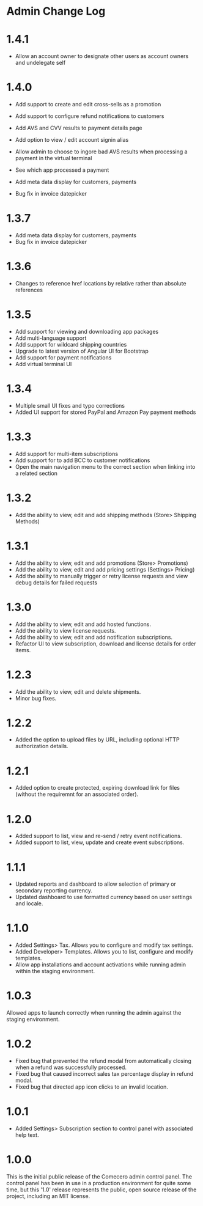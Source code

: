 ﻿# Admin Change Log #

<a name="1.4.1"></a>
# 1.4.1

- Allow an account owner to designate other users as account owners and undelegate self

<a name="1.4.0"></a>
# 1.4.0

- Add support to create and edit cross-sells as a promotion
- Add support to configure refund notifications to customers
- Add AVS and CVV results to payment details page
- Add option to view / edit account signin alias
- Allow admin to choose to ingore bad AVS results when processing a payment in the virtual terminal
- See which app processed a payment


- Add meta data display for customers, payments
- Bug fix in invoice datepicker

<a name="1.3.7"></a>
# 1.3.7

- Add meta data display for customers, payments
- Bug fix in invoice datepicker

<a name="1.3.6"></a>
# 1.3.6

- Changes to reference href locations by relative rather than absolute references

<a name="1.3.5"></a>
# 1.3.5

- Add support for viewing and downloading app packages
- Add multi-language support
- Add support for wildcard shipping countries
- Upgrade to latest version of Angular UI for Bootstrap
- Add support for payment notifications
- Add virtual terminal UI

<a name="1.3.4"></a>
# 1.3.4

- Multiple small UI fixes and typo corrections
- Added UI support for stored PayPal and Amazon Pay payment methods

<a name="1.3.3"></a>
# 1.3.3

- Add support for multi-item subscriptions
- Add support for to add BCC to customer notifications
- Open the main navigation menu to the correct section when linking into a related section

<a name="1.3.2"></a>
# 1.3.2

- Add the ability to view, edit and add shipping methods (Store> Shipping Methods)

<a name="1.3.1"></a>
# 1.3.1

- Add the ability to view, edit and add promotions (Store> Promotions)
- Add the ability to view, edit and add pricing settings (Settings> Pricing)
- Add the ability to manually trigger or retry license requests and view debug details for failed requests

<a name="1.3.0"></a>
# 1.3.0

- Add the ability to view, edit and add hosted functions.
- Add the ability to view license requests.
- Add the ability to view, edit and add notification subscriptions.
- Refactor UI to view subscription, download and license details for order items.

<a name="1.2.3"></a>
# 1.2.3

- Add the ability to view, edit and delete shipments.
- Minor bug fixes.

<a name="1.2.2"></a>
# 1.2.2

- Added the option to upload files by URL, including optional HTTP authorization details.

<a name="1.2.1"></a>
# 1.2.1

- Added option to create protected, expiring download link for files (without the requiremnt for an associated order).

<a name="1.2.0"></a>
# 1.2.0

- Added support to list, view and re-send / retry event notifications.
- Added support to list, view, update and create event subscriptions.

<a name="1.1.1"></a>
# 1.1.1

- Updated reports and dashboard to allow selection of primary or secondary reporting currency.
- Updated dashboard to use formatted currency based on user settings and locale.

<a name="1.1.0"></a>
# 1.1.0

- Added Settings> Tax. Allows you to configure and modify tax settings.
- Added Developer> Templates. Allows you to list, configure and modify templates.
- Allow app installations and account activations while running admin within the staging environment.

<a name="1.0.3"></a>
# 1.0.3

Allowed apps to launch correctly when running the admin against the staging environment.

<a name="1.0.2"></a>
# 1.0.2

- Fixed bug that prevented the refund modal from automatically closing when a refund was successfully processed.
- Fixed bug that caused incorrect sales tax percentage display in refund modal.
- Fixed bug that directed app icon clicks to an invalid location.


<a name="1.0.1"></a>
# 1.0.1

- Added Settings> Subscription section to control panel with associated help text.

<a name="1.0.0"></a>
# 1.0.0

This is the initial public release of the Comecero admin control panel. The control panel has been in use in a production environment for quite some time, but this '1.0' release represents the public, open source release of the project, including an MIT license.